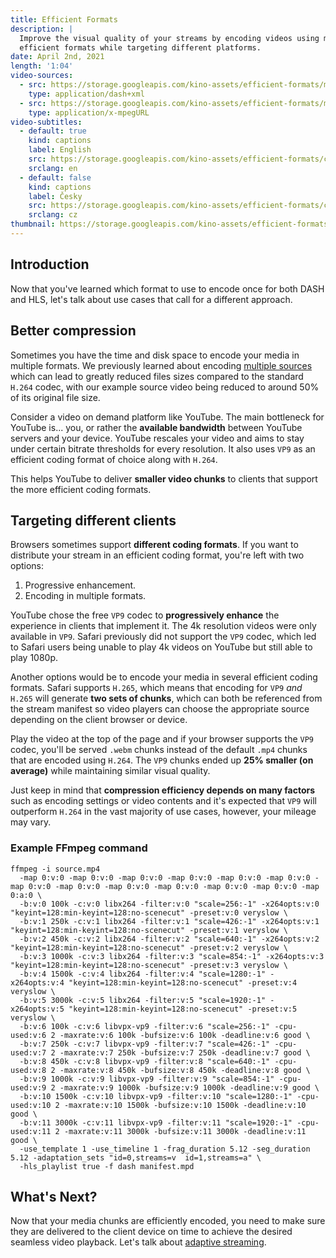 ```yaml
---
title: Efficient Formats
description: |
  Improve the visual quality of your streams by encoding videos using more
  efficient formats while targeting different platforms.
date: April 2nd, 2021
length: '1:04'
video-sources:
  - src: https://storage.googleapis.com/kino-assets/efficient-formats/manifest.mpd
    type: application/dash+xml
  - src: https://storage.googleapis.com/kino-assets/efficient-formats/master.m3u8
    type: application/x-mpegURL
video-subtitles:
  - default: true
    kind: captions
    label: English
    src: https://storage.googleapis.com/kino-assets/efficient-formats/cap-en.vtt
    srclang: en
  - default: false
    kind: captions
    label: Česky
    src: https://storage.googleapis.com/kino-assets/efficient-formats/cap-cz.vtt
    srclang: cz
thumbnail: https://storage.googleapis.com/kino-assets/efficient-formats/thumbnail.png
---
```


## Introduction

Now that you've learned which format to use to encode once for both DASH
and HLS, let's talk about use cases that call for a different approach.

## Better compression

Sometimes you have the time and disk space to encode your media in multiple
formats. We previously learned about encoding [multiple sources] which can
lead to greatly reduced files sizes compared to the standard `H.264` codec,
with our example source video being reduced to around 50% of its original
file size.

Consider a video on demand platform like YouTube. The main bottleneck for
YouTube is... you, or rather the **available bandwidth** between YouTube
servers and your device. YouTube rescales your video and aims to stay under
certain bitrate thresholds for every resolution. It also uses `VP9` as an
efficient coding format of choice along with `H.264`.

This helps YouTube to deliver **smaller video chunks** to clients that
support the more efficient coding formats.

## Targeting different clients

Browsers sometimes support **different coding formats**. If you want to
distribute your stream in an efficient coding format, you're left with two
options:

1. Progressive enhancement.
2. Encoding in multiple formats.

YouTube chose the free `VP9` codec to **progressively enhance** the
experience in clients that implement it. The 4k resolution videos were only
available in `VP9`. Safari previously did not support the `VP9` codec, which
led to Safari users being unable to play 4k videos on YouTube but still able
to play 1080p.

Another options would be to encode your media in several efficient coding
formats. Safari supports `H.265`, which means that encoding for `VP9` *and*
`H.265` will generate **two sets of chunks**, which can both be referenced
from the stream manifest so video players can choose the appropriate source
depending on the client browser or device.

Play the video at the top of the page and if your browser supports the `VP9`
codec, you'll be served `.webm` chunks instead of the default `.mp4` chunks
that are encoded using `H.264`. The `VP9` chunks ended up **25% smaller
(on average)** while maintaining similar visual quality.

Just keep in mind that **compression efficiency depends on many factors**
such as encoding settings or video contents and it's expected that `VP9` will
outperform `H.264` in the vast majority of use cases, however, your mileage
may vary.

### Example FFmpeg command

```
ffmpeg -i source.mp4
  -map 0:v:0 -map 0:v:0 -map 0:v:0 -map 0:v:0 -map 0:v:0 -map 0:v:0 -map 0:v:0 -map 0:v:0 -map 0:v:0 -map 0:v:0 -map 0:v:0 -map 0:v:0 -map 0:a:0 \
  -b:v:0 100k -c:v:0 libx264 -filter:v:0 "scale=256:-1" -x264opts:v:0 "keyint=128:min-keyint=128:no-scenecut" -preset:v:0 veryslow \
  -b:v:1 250k -c:v:1 libx264 -filter:v:1 "scale=426:-1" -x264opts:v:1 "keyint=128:min-keyint=128:no-scenecut" -preset:v:1 veryslow \
  -b:v:2 450k -c:v:2 libx264 -filter:v:2 "scale=640:-1" -x264opts:v:2 "keyint=128:min-keyint=128:no-scenecut" -preset:v:2 veryslow \
  -b:v:3 1000k -c:v:3 libx264 -filter:v:3 "scale=854:-1" -x264opts:v:3 "keyint=128:min-keyint=128:no-scenecut" -preset:v:3 veryslow \
  -b:v:4 1500k -c:v:4 libx264 -filter:v:4 "scale=1280:-1" -x264opts:v:4 "keyint=128:min-keyint=128:no-scenecut" -preset:v:4 veryslow \
  -b:v:5 3000k -c:v:5 libx264 -filter:v:5 "scale=1920:-1" -x264opts:v:5 "keyint=128:min-keyint=128:no-scenecut" -preset:v:5 veryslow \
  -b:v:6 100k -c:v:6 libvpx-vp9 -filter:v:6 "scale=256:-1" -cpu-used:v:6 2 -maxrate:v:6 100k -bufsize:v:6 100k -deadline:v:6 good \
  -b:v:7 250k -c:v:7 libvpx-vp9 -filter:v:7 "scale=426:-1" -cpu-used:v:7 2 -maxrate:v:7 250k -bufsize:v:7 250k -deadline:v:7 good \
  -b:v:8 450k -c:v:8 libvpx-vp9 -filter:v:8 "scale=640:-1" -cpu-used:v:8 2 -maxrate:v:8 450k -bufsize:v:8 450k -deadline:v:8 good \
  -b:v:9 1000k -c:v:9 libvpx-vp9 -filter:v:9 "scale=854:-1" -cpu-used:v:9 2 -maxrate:v:9 1000k -bufsize:v:9 1000k -deadline:v:9 good \
  -b:v:10 1500k -c:v:10 libvpx-vp9 -filter:v:10 "scale=1280:-1" -cpu-used:v:10 2 -maxrate:v:10 1500k -bufsize:v:10 1500k -deadline:v:10 good \
  -b:v:11 3000k -c:v:11 libvpx-vp9 -filter:v:11 "scale=1920:-1" -cpu-used:v:11 2 -maxrate:v:11 3000k -bufsize:v:11 3000k -deadline:v:11 good \
  -use_template 1 -use_timeline 1 -frag_duration 5.12 -seg_duration 5.12 -adaptation_sets "id=0,streams=v  id=1,streams=a" \
  -hls_playlist true -f dash manifest.mpd
```

## What's Next?

Now that your media chunks are efficiently encoded, you need to make sure they
are delivered to the client device on time to achieve the desired seamless
video playback. Let's talk about [adaptive streaming].

[multiple sources]: /multiple-sources/
[adaptive streaming]: /adaptive-streaming/
